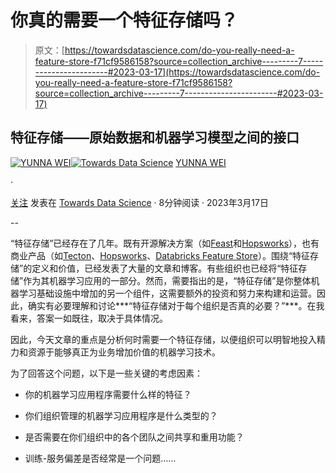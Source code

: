 # 你真的需要一个特征存储吗？

> 原文：[https://towardsdatascience.com/do-you-really-need-a-feature-store-f71cf9586158?source=collection_archive---------7-----------------------#2023-03-17](https://towardsdatascience.com/do-you-really-need-a-feature-store-f71cf9586158?source=collection_archive---------7-----------------------#2023-03-17)

## 特征存储——原始数据和机器学习模型之间的接口

[](https://medium.com/@weiyunna91?source=post_page-----f71cf9586158--------------------------------)[![YUNNA WEI](../Images/ffd0dd5c697dd2b4640ade49274d2bf9.png)](https://medium.com/@weiyunna91?source=post_page-----f71cf9586158--------------------------------)[](https://towardsdatascience.com/?source=post_page-----f71cf9586158--------------------------------)[![Towards Data Science](../Images/a6ff2676ffcc0c7aad8aaf1d79379785.png)](https://towardsdatascience.com/?source=post_page-----f71cf9586158--------------------------------) [YUNNA WEI](https://medium.com/@weiyunna91?source=post_page-----f71cf9586158--------------------------------)

·

[关注](https://medium.com/m/signin?actionUrl=https%3A%2F%2Fmedium.com%2F_%2Fsubscribe%2Fuser%2F4b47aa84fc4&operation=register&redirect=https%3A%2F%2Ftowardsdatascience.com%2Fdo-you-really-need-a-feature-store-f71cf9586158&user=YUNNA+WEI&userId=4b47aa84fc4&source=post_page-4b47aa84fc4----f71cf9586158---------------------post_header-----------) 发表在 [Towards Data Science](https://towardsdatascience.com/?source=post_page-----f71cf9586158--------------------------------) · 8分钟阅读 · 2023年3月17日 [](https://medium.com/m/signin?actionUrl=https%3A%2F%2Fmedium.com%2F_%2Fvote%2Ftowards-data-science%2Ff71cf9586158&operation=register&redirect=https%3A%2F%2Ftowardsdatascience.com%2Fdo-you-really-need-a-feature-store-f71cf9586158&user=YUNNA+WEI&userId=4b47aa84fc4&source=-----f71cf9586158---------------------clap_footer-----------)

--

[](https://medium.com/m/signin?actionUrl=https%3A%2F%2Fmedium.com%2F_%2Fbookmark%2Fp%2Ff71cf9586158&operation=register&redirect=https%3A%2F%2Ftowardsdatascience.com%2Fdo-you-really-need-a-feature-store-f71cf9586158&source=-----f71cf9586158---------------------bookmark_footer-----------)

“特征存储”已经存在了几年。既有开源解决方案（如[Feast](https://feast.dev/)和[Hopsworks](https://www.hopsworks.ai/open-source-hopsworks)），也有商业产品（如[Tecton](https://www.tecton.ai/)、[Hopsworks](https://www.hopsworks.ai/open-source-hopsworks)、[Databricks Feature Store](https://docs.databricks.com/machine-learning/feature-store/index.html)）。围绕“特征存储”的定义和价值，已经发表了大量的文章和博客。有些组织也已经将“特征存储”作为其机器学习应用的一部分。然而，需要指出的是，“特征存储”是你整体机器学习基础设施中增加的另一个组件，这需要额外的投资和努力来构建和运营。因此，确实有必要理解和讨论***“特征存储对于每个组织是否真的必要？”***。在我看来，答案一如既往，取决于具体情况。

因此，今天文章的重点是分析何时需要一个特征存储，以便组织可以明智地投入精力和资源于能够真正为业务增加价值的机器学习技术。

为了回答这个问题，以下是一些关键的考虑因素：

+   你的机器学习应用程序需要什么样的特征？

+   你们组织管理的机器学习应用程序是什么类型的？

+   是否需要在你们组织中的各个团队之间共享和重用功能？

+   训练-服务偏差是否经常是一个问题……
